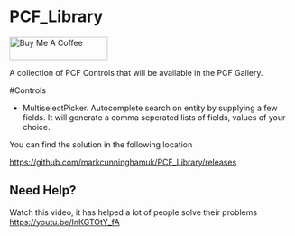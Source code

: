 # PCF_Library

<a href="https://www.buymeacoffee.com/markcunningham" target="_blank"><img src="https://cdn.buymeacoffee.com/buttons/default-orange.png" alt="Buy Me A Coffee" height="41" width="174"></a>

A collection of PCF Controls that will be available in the PCF Gallery.

#Controls
- MultiselectPicker.
Autocomplete search on entity by supplying a few fields. It will generate a comma seperated lists of fields, values of your choice.

You can find the solution in the following location

https://github.com/markcunninghamuk/PCF_Library/releases

## Need Help?
Watch this video, it has helped a lot of people solve their problems
https://youtu.be/InKGTOtY_fA
